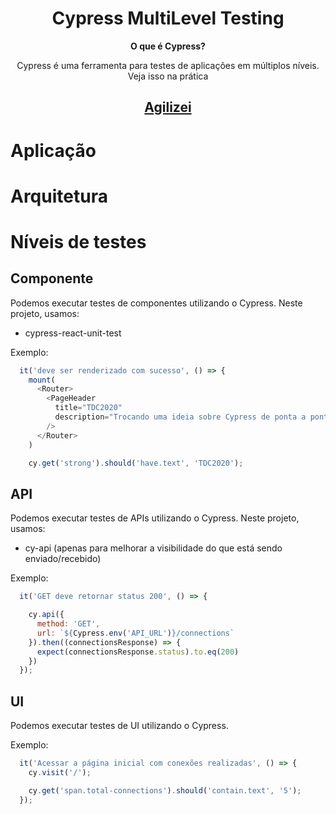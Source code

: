 <h1 align="center">Cypress MultiLevel Testing</h1> 

<p align="center"><strong>O que é Cypress?</strong></p>
<p align="center">Cypress é uma ferramenta para testes de aplicações em múltiplos níveis. Veja isso na prática</p>

<h2 align="center"><a href="https://linktr.ee/agilizei">Agilizei</a></h2>

# Aplicação 

<!-- <p align="center"><img src="pair_testing_02.png" width="90%"/></p> -->

# Arquitetura

<!-- <p align="center"><img src="pair_testing_02.png" width="90%"/></p> -->

# Níveis de testes

## Componente
Podemos executar testes de componentes utilizando o Cypress. Neste projeto, usamos:

- cypress-react-unit-test

Exemplo:
```js
  it('deve ser renderizado com sucesso', () => {
    mount(
      <Router>
        <PageHeader 
          title="TDC2020"
          description="Trocando uma ideia sobre Cypress de ponta a ponta"
        />
      </Router>
    )

    cy.get('strong').should('have.text', 'TDC2020');
```

## API
Podemos executar testes de APIs utilizando o Cypress. Neste projeto, usamos:

- cy-api (apenas para melhorar a visibilidade do que está sendo enviado/recebido)

Exemplo:
```js
  it('GET deve retornar status 200', () => {

    cy.api({
      method: 'GET',
      url: `${Cypress.env('API_URL')}/connections`
    }).then((connectionsResponse) => {
      expect(connectionsResponse.status).to.eq(200)
    })
  });
```


## UI
Podemos executar testes de UI utilizando o Cypress.

Exemplo:
```js
  it('Acessar a página inicial com conexões realizadas', () => {
    cy.visit('/');

    cy.get('span.total-connections').should('contain.text', '5');
  });
```

